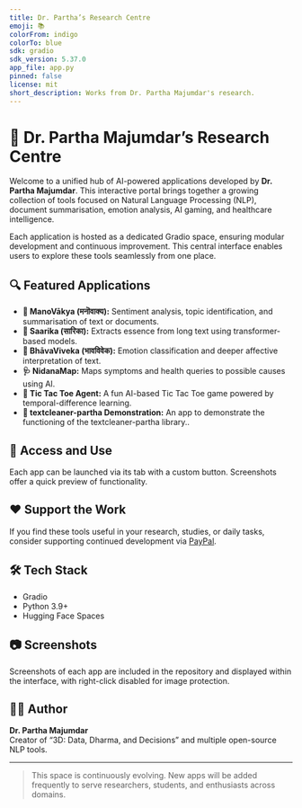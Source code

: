 ```yaml
---
title: Dr. Partha’s Research Centre
emoji: 📚
colorFrom: indigo
colorTo: blue
sdk: gradio
sdk_version: 5.37.0
app_file: app.py
pinned: false
license: mit
short_description: Works from Dr. Partha Majumdar's research.
---
```


# 🧪 Dr. Partha Majumdar’s Research Centre

Welcome to a unified hub of AI-powered applications developed by **Dr. Partha Majumdar**. This interactive portal brings together a growing collection of tools focused on Natural Language Processing (NLP), document summarisation, emotion analysis, AI gaming, and healthcare intelligence.

Each application is hosted as a dedicated Gradio space, ensuring modular development and continuous improvement. This central interface enables users to explore these tools seamlessly from one place.

## 🔍 Featured Applications

- **🧘 ManoVākya (मनॊवाक्य):** Sentiment analysis, topic identification, and summarisation of text or documents.
- **🪷 Saarika (सारिका):** Extracts essence from long text using transformer-based models.
- **🧠 BhāvaViveka (भावविवेक):** Emotion classification and deeper affective interpretation of text.
- **🩺 NidanaMap:** Maps symptoms and health queries to possible causes using AI.
- **🎯 Tic Tac Toe Agent:** A fun AI-based Tic Tac Toe game powered by temporal-difference learning.
- **🧼 textcleaner-partha Demonstration:** An app to demonstrate the functioning of the textcleaner-partha library..

## 🚀 Access and Use

Each app can be launched via its tab with a custom button. Screenshots offer a quick preview of functionality.

## ❤️ Support the Work

If you find these tools useful in your research, studies, or daily tasks, consider supporting continued development via [PayPal](https://www.paypal.com/donate/dummy-link).

## 🛠️ Tech Stack

- Gradio
- Python 3.9+
- Hugging Face Spaces

## 📷 Screenshots

Screenshots of each app are included in the repository and displayed within the interface, with right-click disabled for image protection.

## 👨‍🔬 Author

**Dr. Partha Majumdar**  
Creator of “3D: Data, Dharma, and Decisions” and multiple open-source NLP tools.

---

> This space is continuously evolving. New apps will be added frequently to serve researchers, students, and enthusiasts across domains.